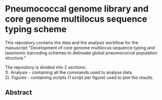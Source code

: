 # Pneumococcal genome library and core genome multilocus sequence typing scheme

This repository contains the data and the analysis workflow for the manuscript "Development of core genome multilocus sequence typing and taxonomic barcoding schemes to delineate global pneumococcal population structure."

The repository is divided into 2 sections:  
1). Analysis - containing all the commands used to analyse data.  
2). Figures - containing scripts (1 script per figure) used to plot the results.  

## Abstract


